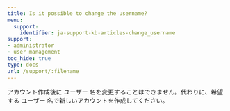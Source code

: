 ```yaml
---
title: Is it possible to change the username?
menu:
  support:
    identifier: ja-support-kb-articles-change_username
support:
- administrator
- user management
toc_hide: true
type: docs
url: /support/:filename
---
```


アカウント作成後に ユーザー 名を変更することはできません。代わりに、希望する ユーザー 名で新しいアカウントを作成してください。
